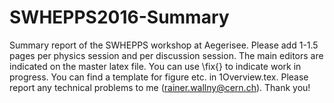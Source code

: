 # SWHEPPS2016-Summary

Summary report of the SWHEPPS workshop at Aegerisee. 
Please add 1-1.5 pages per physics session and per
discussion session. The main editors are indicated
on the master latex file. You can use \fix{} to
indicate work in progress.  You can find a template
for figure etc. in 1Overview.tex. Please report
any technical problems to me (rainer.wallny@cern.ch).
Thank you!
